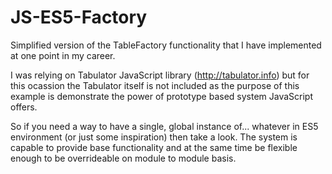 # JS-ES5-Factory

Simplified version of the TableFactory functionality that I have implemented at one point in my career. 

I was relying on Tabulator JavaScript library (http://tabulator.info) but for this ocassion the Tabulator itself is not included as the purpose of this example is demonstrate the power of prototype based system JavaScript offers.

So if you need a way to have a single, global instance of... whatever in ES5 environment (or just some inspiration) then take a look. The system is capable to provide base functionality and at the same time be flexible enough to be overrideable on module to module basis.
